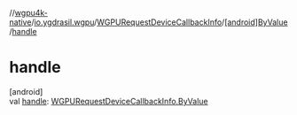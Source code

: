 //[wgpu4k-native](../../../../index.md)/[io.ygdrasil.wgpu](../../index.md)/[WGPURequestDeviceCallbackInfo](../index.md)/[[android]ByValue](index.md)/[handle](handle.md)

# handle

[android]\
val [handle](handle.md): [WGPURequestDeviceCallbackInfo.ByValue](../../../io.ygdrasil.wgpu.android/-w-g-p-u-request-device-callback-info/-by-value/index.md)
